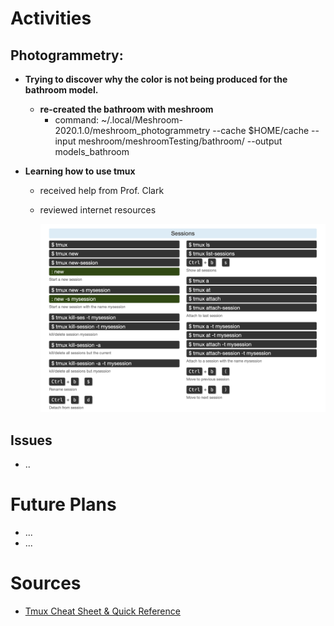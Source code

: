 # Activities

## Photogrammetry:

- **Trying to discover why the color is not being produced for the bathroom model.**
  - **re-created the bathroom with meshroom**
    -  command: ~/.local/Meshroom-2020.1.0/meshroom_photogrammetry --cache $HOME/cache --input meshroom/meshroomTesting/bathroom/ --output models_bathroom
  
- **Learning how to use tmux** 
    - received help from Prof. Clark
    - reviewed internet resources
     
      <img src="https://github.com/evelynhasama/CSResearch/blob/master/Spring2021-Reports/2021-04-06/tmuxsheet.png" width=500>


## Issues
  - ..

# Future Plans

- ...
- ...

# Sources

- [Tmux Cheat Sheet & Quick Reference](https://tmuxcheatsheet.com/)
